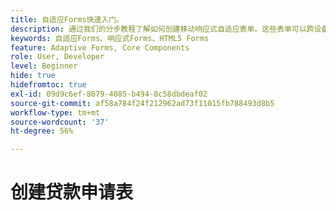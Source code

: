 ```yaml
---
title: 自适应Forms快速入门。
description: 通过我们的分步教程了解如何创建移动响应式自适应表单。这些表单可以跨设备无缝适应，从而确保流畅体验。
keywords: 自适应Forms、响应式Forms、HTML5 Forms
feature: Adaptive Forms, Core Components
role: User, Developer
level: Beginner
hide: true
hidefromtoc: true
exl-id: 09d9c6ef-8079-4085-b494-8c58dbdeaf02
source-git-commit: af58a784f24f212962ad73f11015fb788493d8b5
workflow-type: tm+mt
source-wordcount: '37'
ht-degree: 56%

---
```


# 创建贷款申请表
